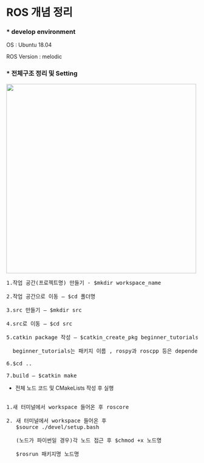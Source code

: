 # ROS 개념 정리

### * develop environment

OS : Ubuntu 18.04

ROS Version : melodic

### * 전체구조 정리 및 Setting

<img src="https://user-images.githubusercontent.com/80872528/112789901-1d3f0f00-9099-11eb-83a6-74ba4ebd43e7.png" width="500"> </img>

<pre>
1.작업 공간(프로젝트명) 만들기 - $mkdir workspace_name

2.작업 공간으로 이동 – $cd 폴더명

3.src 만들기 – $mkdir src

4.src로 이동 – $cd src

5.catkin package 작성 – $catkin_create_pkg beginner_tutorials std_msgs rospy roscpp

  beginner_tutorials는 패키지 이름 , rospy과 roscpp 등은 dependencies

6.$cd .. 

7.build – $catkin_make
</pre>

* 전체 노드 코드 및 CMakeLists 작성 후 실행
<pre>

1.새 터미널에서 workspace 들어온 후 roscore

2. 새 터미널에서 workspace 들어온 후 
   $source ./devel/setup.bash

   (노드가 파이썬일 경우)각 노드 접근 후 $chmod +x 노드명

   $rosrun 패키지명 노드명

</pre>
